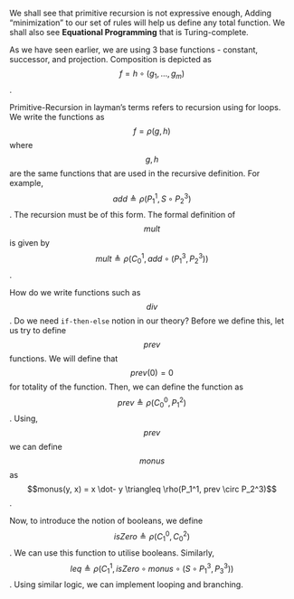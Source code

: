 <!-- # Lecture 26

> `15-03-22` -->

We shall see that primitive recursion is not expressive enough, Adding “minimization” to our set of rules will help us define any total function. We shall also see **Equational Programming** that is Turing-complete.

As we have seen earlier, we are using 3 base functions - constant, successor, and projection. Composition is depicted as $$f = h \circ (g_1, \dots, g_m)$$. 

Primitive-Recursion in layman’s terms refers to recursion using for loops. We write the functions as $$f = \rho(g, h)$$ where $$g, h$$ are the same functions that are used in the recursive definition. For example, $$add \triangleq \rho(P_1^1, S \circ P_2^3)$$. The recursion must be of this form. The formal definition of $$mult$$ is given by $$mult \triangleq \rho(C_0^1, add \circ (P_1^3, P_2^3))$$.

How do we write functions such as $$div$$. Do we need `if-then-else` notion in our theory? Before we define this, let us try to define $$prev$$ functions. We will define that $$prev(0) = 0$$ for totality of the function. Then, we can define the function as $$prev \triangleq \rho(C_0^0, P_1^2)$$. Using, $$prev$$ we can define $$monus$$ as $$monus(y, x) = x \dot- y  \triangleq \rho(P_1^1, prev \circ P_2^3)$$. 

Now, to introduce the notion of booleans, we define $$isZero \triangleq \rho(C_1^0, C_0^2)$$. We can use this function to utilise booleans. Similarly, $$leq \triangleq \rho(C_1^1, isZero \circ monus \circ (S \circ P_1^3, P_3^3))$$. Using similar logic, we can implement looping and branching.